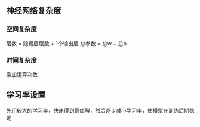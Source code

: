 ## 神经网络复杂度
### 空间复杂度
层数 = 隐藏层层数 + 1个输出层
总参数 = 总w + 总b
### 时间复杂度
乘加运算次数

## 学习率设置
先用较大的学习率，快速得到最优解，然后逐步减小学习率，使模型在训练后期稳定